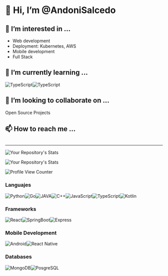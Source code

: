 # 👋 Hi, I’m @AndoniSalcedo

## 👀 I’m interested in ...

- Web development 
- Deployment: Kubernetes, AWS
- Mobile development  
- Full Stack

## 🌱 I’m currently learning ...

<img alt="TypeScript" src="https://img.shields.io/badge/TypeScript-007ACC?style=for-the-badge&logo=typescript&logoColor=white"><img alt="TypeScript" src="https://img.shields.io/badge/-GraphQL-E10098?style=for-the-badge&logo=graphql&logoColor=white">



## 💞️ I’m looking to collaborate on ...

Open Source Projects

## 📫 How to reach me ...

<a href="mailto:andonisalcedo@gmail.com"> <img alt="" src="https://img.shields.io/badge/Gmail-D14836?style=for-the-badge&logo=gmail&logoColor=white"></a>


---

![Your Repository's Stats](https://github-readme-stats.vercel.app/api?username=AndoniSalcedo&show_icons=true)

![Your Repository's Stats](https://github-readme-stats.vercel.app/api/top-langs/?username=AndoniSalcedo&theme=blue-green)


![Profile View Counter](https://komarev.com/ghpvc/?username=AndoniSalcedo)

### Languajes

<img alt="Python" src="https://img.shields.io/badge/Python-14354C?style=for-the-badge&logo=python&logoColor=white"><img alt="Go" src="https://img.shields.io/badge/Go-00ADD8?style=for-the-badge&logo=go&logoColor=white"><img alt="JAVA" src="https://img.shields.io/badge/Java-ED8B00?style=for-the-badge&logo=java&logoColor=white"><img alt="C++" src="https://img.shields.io/badge/C%2B%2B-00599C?style=for-the-badge&logo=c%2B%2B&logoColor=white"><img alt="JavaScript" src="https://img.shields.io/badge/JavaScript-F7DF1E?style=for-the-badge&logo=javascript&logoColor=black"><img alt="TypeScript" src="https://img.shields.io/badge/TypeScript-007ACC?style=for-the-badge&logo=typescript&logoColor=white"><img alt="Kotlin" src="https://img.shields.io/badge/Kotlin-0095D5?&style=for-the-badge&logo=kotlin&logoColor=white">

### Frameworks
<img alt="React" src="https://img.shields.io/badge/React-20232A?style=for-the-badge&logo=react&logoColor=61DAFB"><img alt="SpringBoot" src="https://img.shields.io/badge/Spring-6DB33F?style=for-the-badge&logo=spring&logoColor=white"><img alt="Express" src="https://img.shields.io/badge/Express.js-404D59?style=for-the-badge">

### Mobile Development

<img alt="Android" src="https://img.shields.io/badge/Android-3DDC84?style=for-the-badge&logo=android&logoColor=white"><img alt="React Native" src="https://img.shields.io/badge/React_Native-20232A?style=for-the-badge&logo=react&logoColor=61DAFB">

### Databases

<img alt="MongoDB" src="https://img.shields.io/badge/MongoDB-4EA94B?style=for-the-badge&logo=mongodb&logoColor=white"><img alt="PosgreSQL" src="https://img.shields.io/badge/PostgreSQL-316192?style=for-the-badge&logo=postgresql&logoColor=white">

 

<!-- BADGES: https://dev.to/envoy_/150-badges-for-github-pnk -->

<!--
https://img.shields.io/badge/-GraphQL-E10098?style=for-the-badge&logo=graphql&logoColor=white
<img alt="Python" src="https://img.shields.io/badge/Python-14354C?style=for-the-badge&logo=python&logoColor=white">
<img alt="React" src="https://img.shields.io/badge/React-20232A?style=for-the-badge&logo=react&logoColor=61DAFB">
<img alt="Go" src="https://img.shields.io/badge/Go-00ADD8?style=for-the-badge&logo=go&logoColor=white">
<img alt="JAVA" src="https://img.shields.io/badge/Java-ED8B00?style=for-the-badge&logo=java&logoColor=white">
<img alt="C++" src="https://img.shields.io/badge/C%2B%2B-00599C?style=for-the-badge&logo=c%2B%2B&logoColor=white">
<img alt="HTML" src="https://img.shields.io/badge/HTML5-E34F26?style=for-the-badge&logo=html5&logoColor=white">
<img alt="JavaScript" src="https://img.shields.io/badge/JavaScript-F7DF1E?style=for-the-badge&logo=javascript&logoColor=black">
<img alt="Android" src="https://img.shields.io/badge/Android-3DDC84?style=for-the-badge&logo=android&logoColor=white">
<img alt="TypeScript" src="https://img.shields.io/badge/TypeScript-007ACC?style=for-the-badge&logo=typescript&logoColor=white">
<img alt="Kotlin" src="https://img.shields.io/badge/Kotlin-0095D5?&style=for-the-badge&logo=kotlin&logoColor=white">
<img alt="React Native" src="https://img.shields.io/badge/React_Native-20232A?style=for-the-badge&logo=react&logoColor=61DAFB">
<img alt="MongoDB" src="https://img.shields.io/badge/MongoDB-4EA94B?style=for-the-badge&logo=mongodb&logoColor=white">
<img alt="PosgreSQL" src="https://img.shields.io/badge/PostgreSQL-316192?style=for-the-badge&logo=postgresql&logoColor=white">
<img alt="SpringBoot" src="https://img.shields.io/badge/Spring-6DB33F?style=for-the-badge&logo=spring&logoColor=white">

-->


